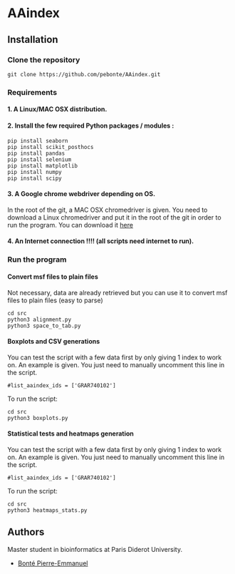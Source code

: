 # AAindex

## Installation

### Clone the repository
```
git clone https://github.com/pebonte/AAindex.git
```
### Requirements

#### 1. A Linux/MAC OSX distribution.

#### 2. Install the few required Python packages / modules :
```
pip install seaborn
pip install scikit_posthocs
pip install pandas
pip install selenium
pip install matplotlib
pip install numpy
pip install scipy
```
#### 3. A Google chrome webdriver depending on OS.
In the root of the git, a MAC OSX chromedriver is given. You need to download a Linux chromedriver and put it in the root of the git in order to run the program. You can download it [here](https://chromedriver.storage.googleapis.com/index.html?path=2.45/)

#### 4. An Internet connection !!!! (all scripts need internet to run).

### Run the program

#### Convert msf files to plain files
Not necessary, data are already retrieved but you can use it to convert msf files to plain files (easy to parse)
```
cd src
python3 alignment.py
python3 space_to_tab.py
```

#### Boxplots and CSV generations
You can test the script with a few data first by only giving 1 index to work on. An example is given. You just need to manually uncomment this line in the script. 
```
#list_aaindex_ids = ['GRAR740102']
```
To run the script:
```
cd src
python3 boxplots.py
```

#### Statistical tests and heatmaps generation
You can test the script with a few data first by only giving 1 index to work on. An example is given. You just need to manually uncomment this line in the script.
```
#list_aaindex_ids = ['GRAR740102']
```
To run the script:
```
cd src
python3 heatmaps_stats.py
```

## Authors

Master student in bioinformatics at Paris Diderot University.
- [Bonté Pierre-Emmanuel](https://github.com/pebonte/AAindex)
